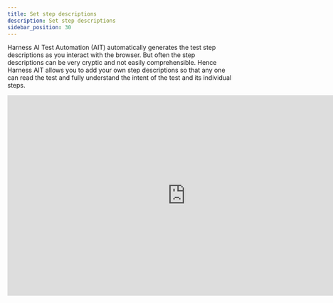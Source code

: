 ```yaml
---
title: Set step descriptions
description: Set step descriptions
sidebar_position: 30
---
```

Harness AI Test Automation (AIT) automatically generates the test step descriptions as you interact with the browser. But often the step descriptions can be very cryptic and not easily comprehensible. Hence Harness AIT allows you to add your own step descriptions so that any one can read the test and fully understand the intent of the test and its individual steps.&#x20;

<iframe src="https://www.loom.com/embed/c94663726e8346e8bc7462ca4bbf20a8?sid=fb668d9f-0830-4a1a-98ce-041a4b146efc" width="800" height="450" frameborder="0" allowfullscreen></iframe>

